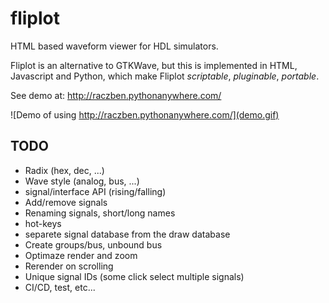 # fliplot
HTML based waveform viewer for HDL simulators.

Fliplot is an alternative to GTKWave, but this is implemented in HTML, Javascript and Python, which
make Fliplot *scriptable*, *pluginable*, *portable*.

See demo at: http://raczben.pythonanywhere.com/

![Demo of using http://raczben.pythonanywhere.com/](demo.gif)

## TODO

 - Radix (hex, dec, ...)
 - Wave style (analog, bus, ...)
 - signal/interface API (rising/falling)
 - Add/remove signals
 - Renaming signals, short/long names
 - hot-keys
 - separete signal database from the draw database
 - Create groups/bus, unbound bus
 - Optimaze render and zoom
 - Rerender on scrolling
 - Unique signal IDs (some click select multiple signals)
 - CI/CD, test, etc...
